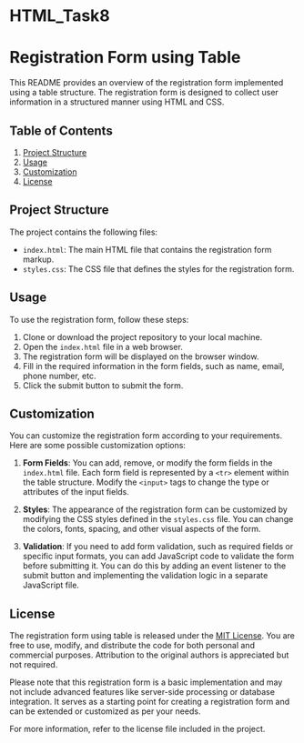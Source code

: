 # HTML_Task8
# Registration Form using Table 

This README provides an overview of the registration form implemented using a table structure. The registration form is designed to collect user information in a structured manner using HTML and CSS.

## Table of Contents

1. [Project Structure](#project-structure)
2. [Usage](#usage)
3. [Customization](#customization)
4. [License](#license)

## Project Structure

The project contains the following files:

- `index.html`: The main HTML file that contains the registration form markup.
- `styles.css`: The CSS file that defines the styles for the registration form.

## Usage

To use the registration form, follow these steps:

1. Clone or download the project repository to your local machine.
2. Open the `index.html` file in a web browser.
3. The registration form will be displayed on the browser window.
4. Fill in the required information in the form fields, such as name, email, phone number, etc.
5. Click the submit button to submit the form.

## Customization

You can customize the registration form according to your requirements. Here are some possible customization options:

1. **Form Fields**: You can add, remove, or modify the form fields in the `index.html` file. Each form field is represented by a `<tr>` element within the table structure. Modify the `<input>` tags to change the type or attributes of the input fields.

2. **Styles**: The appearance of the registration form can be customized by modifying the CSS styles defined in the `styles.css` file. You can change the colors, fonts, spacing, and other visual aspects of the form.

3. **Validation**: If you need to add form validation, such as required fields or specific input formats, you can add JavaScript code to validate the form before submitting it. You can do this by adding an event listener to the submit button and implementing the validation logic in a separate JavaScript file.

## License

The registration form using table is released under the [MIT License](LICENSE). You are free to use, modify, and distribute the code for both personal and commercial purposes. Attribution to the original authors is appreciated but not required.

Please note that this registration form is a basic implementation and may not include advanced features like server-side processing or database integration. It serves as a starting point for creating a registration form and can be extended or customized as per your needs.

For more information, refer to the license file included in the project.
